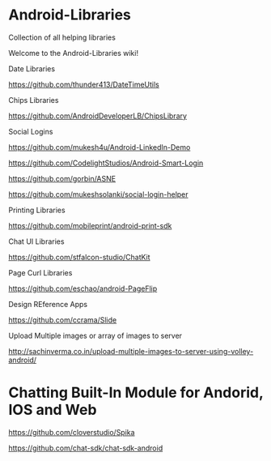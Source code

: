 # Android-Libraries
Collection of all helping libraries

Welcome to the Android-Libraries wiki!

Date Libraries

https://github.com/thunder413/DateTimeUtils

Chips Libraries

https://github.com/AndroidDeveloperLB/ChipsLibrary

Social Logins

https://github.com/mukesh4u/Android-LinkedIn-Demo

https://github.com/CodelightStudios/Android-Smart-Login

https://github.com/gorbin/ASNE

https://github.com/mukeshsolanki/social-login-helper

Printing Libraries

https://github.com/mobileprint/android-print-sdk

Chat UI Libraries

https://github.com/stfalcon-studio/ChatKit

Page Curl Libraries

https://github.com/eschao/android-PageFlip

Design REference Apps

https://github.com/ccrama/Slide

Upload Multiple images or array of images to server 

http://sachinverma.co.in/upload-multiple-images-to-server-using-volley-android/

# Chatting Built-In Module for Andorid, IOS and Web

https://github.com/cloverstudio/Spika

https://github.com/chat-sdk/chat-sdk-android
